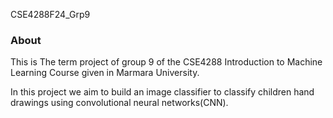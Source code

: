 CSE4288F24_Grp9

### About

This is The term project of group 9 of the CSE4288 Introduction to Machine Learning Course given in Marmara University.

In this project we aim to build an image classifier to classify children hand drawings using convolutional neural networks(CNN).

